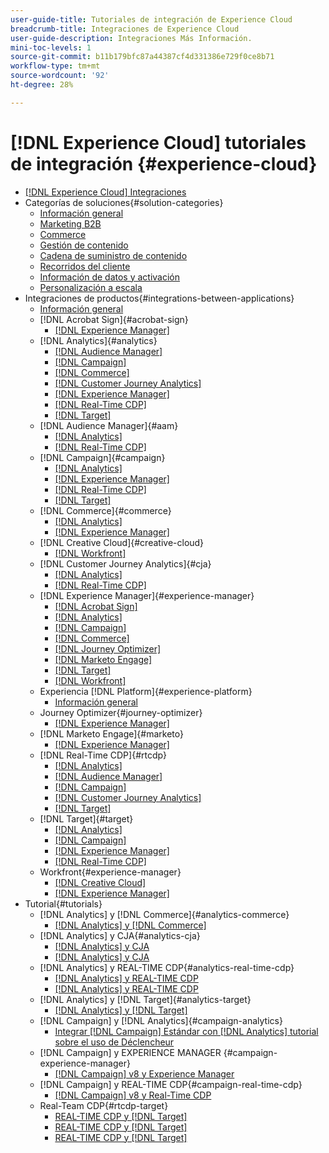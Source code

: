 ```yaml
---
user-guide-title: Tutoriales de integración de Experience Cloud
breadcrumb-title: Integraciones de Experience Cloud
user-guide-description: Integraciones Más Información.
mini-toc-levels: 1
source-git-commit: b11b179bfc87a44387cf4d331386e729f0ce8b71
workflow-type: tm+mt
source-wordcount: '92'
ht-degree: 28%

---
```



# [!DNL Experience Cloud] tutoriales de integración {#experience-cloud}

+ [[!DNL Experience Cloud] Integraciones](./overview.md)
+ Categorías de soluciones{#solution-categories}
   + [Información general](./solution-categories/overview.md)
   + [Marketing B2B](./solution-categories/b2b.md)
   + [Commerce](./solution-categories/commerce.md)
   + [Gestión de contenido](./solution-categories/content-management.md)
   + [Cadena de suministro de contenido](./solution-categories/content-supply-chain.md)
   + [Recorridos del cliente](./solution-categories/customer-journeys.md)
   + [Información de datos y activación](./solution-categories/data-insights.md)
   + [Personalización a escala](./solution-categories/personalization.md)
+ Integraciones de productos{#integrations-between-applications}
   + [Información general](./integrations-between-applications/overview.md)
   + [!DNL Acrobat Sign]{#acrobat-sign}
      + [[!DNL Experience Manager]](./integrations-between-applications/acrobat-sign/acrobat-sign-experience-manager.md)
   + [!DNL Analytics]{#analytics}
      + [[!DNL Audience Manager]](./integrations-between-applications/analytics/analytics-aam.md)
      + [[!DNL Campaign]](./integrations-between-applications/analytics/analytics-campaign.md)
      + [[!DNL Commerce]](./integrations-between-applications/analytics/analytics-commerce.md)
      + [[!DNL Customer Journey Analytics]](./integrations-between-applications/analytics/analytics-customer-journey-analytics.md)
      + [[!DNL Experience Manager]](./integrations-between-applications/analytics/analytics-experience-manager.md)
      + [[!DNL Real-Time CDP]](./integrations-between-applications/analytics/analytics-rtcdp.md)
      + [[!DNL Target]](./integrations-between-applications/analytics/analytics-target.md)
   + [!DNL Audience Manager]{#aam}
      + [[!DNL Analytics]](./integrations-between-applications/aam/aam-analytics.md)
      + [[!DNL Real-Time CDP]](./integrations-between-applications/aam/aam-rtcdp.md)
   + [!DNL Campaign]{#campaign}
      + [[!DNL Analytics]](./integrations-between-applications/campaign/campaign-analytics.md)
      + [[!DNL Experience Manager]](./integrations-between-applications/campaign/campaign-experience-manager.md)
      + [[!DNL Real-Time CDP]](./integrations-between-applications/campaign/campaign-rtcdp.md)
      + [[!DNL Target]](./integrations-between-applications/campaign/campaign-target.md)
   + [!DNL Commerce]{#commerce}
      + [[!DNL Analytics]](./integrations-between-applications/commerce/commerce-analytics.md)
      + [[!DNL Experience Manager]](./integrations-between-applications/commerce/commerce-experience-manager.md)
   + [!DNL Creative Cloud]{#creative-cloud}
      + [[!DNL Workfront]](./integrations-between-applications/creative-cloud/creative-cloud-workfront.md)
   + [!DNL Customer Journey Analytics]{#cja}
      + [[!DNL Analytics]](./integrations-between-applications/cja/customer-journey-analytics-analytics.md)
      + [[!DNL Real-Time CDP]](./integrations-between-applications/cja/cja-rtcdp.md)
   + [!DNL Experience Manager]{#experience-manager}
      + [[!DNL Acrobat Sign]](./integrations-between-applications/experience-manager/experience-manager-acrobat-sign.md)
      + [[!DNL Analytics]](./integrations-between-applications/experience-manager/experience-manager-analytics.md)
      + [[!DNL Campaign]](./integrations-between-applications/experience-manager/experience-manager-campaign.md)
      + [[!DNL Commerce]](./integrations-between-applications/experience-manager/experience-manager-commerce.md)
      + [[!DNL Journey Optimizer]](./integrations-between-applications/experience-manager/experience-manager-journey-optimizer.md)
      + [[!DNL Marketo Engage]](./integrations-between-applications/experience-manager/experience-manager-marketo.md)
      + [[!DNL Target]](./integrations-between-applications/experience-manager/experience-manager-target.md)
      + [[!DNL Workfront]](./integrations-between-applications/experience-manager/experience-manager-workfront.md)
   + Experiencia [!DNL Platform]{#experience-platform}
      + [Información general](./integrations-between-applications/experience-platform/platform.md)
   + Journey Optimizer{#journey-optimizer}
      + [[!DNL Experience Manager]](./integrations-between-applications/journey-optimizer/journey-optimizer-experience-manager.md)
   + [!DNL Marketo Engage]{#marketo}
      + [[!DNL Experience Manager]](./integrations-between-applications/marketo/marketo-experience-manager.md)
   + [!DNL Real-Time CDP]{#rtcdp}
      + [[!DNL Analytics]](./integrations-between-applications/rtcdp/rtcdp-analytics.md)
      + [[!DNL Audience Manager]](./integrations-between-applications/rtcdp/rtcdp-aam.md)
      + [[!DNL Campaign]](./integrations-between-applications/rtcdp/rtcdp-campaign.md)
      + [[!DNL Customer Journey Analytics]](./integrations-between-applications/rtcdp/rtcdp-cja.md)
      + [[!DNL Target]](./integrations-between-applications/rtcdp/rtcdp-target.md)
   + [!DNL Target]{#target}
      + [[!DNL Analytics]](./integrations-between-applications/target/target-analytics.md)
      + [[!DNL Campaign]](./integrations-between-applications/target/target-campaign.md)
      + [[!DNL Experience Manager]](./integrations-between-applications/target/target-experience-manager.md)
      + [[!DNL Real-Time CDP]](./integrations-between-applications/target/target-rtcdp.md)
   + Workfront{#experience-manager}
      + [[!DNL Creative Cloud]](./integrations-between-applications/workfront/workfront-creative-cloud.md)
      + [[!DNL Experience Manager]](./integrations-between-applications/workfront/workfront-experience-manager.md)
+ Tutorial{#tutorials}
   + [!DNL Analytics] y [!DNL Commerce]{#analytics-commerce}
      + [[!DNL Analytics] y [!DNL Commerce]](./tutorials/analytics-commerce/analytics-commerce.md)
   + [!DNL Analytics] y CJA{#analytics-cja}
      + [[!DNL Analytics] y CJA](./tutorials/analytics-cja/experience-platform-edge.md)
      + [[!DNL Analytics] y CJA](./tutorials/analytics-cja/experience-platform-source-connector.md)
   + [!DNL Analytics] y REAL-TIME CDP{#analytics-real-time-cdp}
      + [[!DNL Analytics] y REAL-TIME CDP](./tutorials/analytics-rtcdp/experience-platform-edge.md)
      + [[!DNL Analytics] y REAL-TIME CDP](./tutorials/analytics-rtcdp/experience-platform-source-connector.md)
   + [!DNL Analytics] y [!DNL Target]{#analytics-target}
      + [[!DNL Analytics] y [!DNL Target]](./tutorials/analytics-target/analytics-target.md)
   + [!DNL Campaign] y [!DNL Analytics]{#campaign-analytics}
      + [Integrar [!DNL Campaign] Estándar con [!DNL Analytics] tutorial sobre el uso de Déclencheur](./tutorials/campaign-analytics/campaign-analytics-trigger.md)
   + [!DNL Campaign] y EXPERIENCE MANAGER {#campaign-experience-manager}
      + [[!DNL Campaign] v8 y Experience Manager](./tutorials/campaign-aem/campaign-v8-with-experience-manager.md)
   + [!DNL Campaign] y REAL-TIME CDP{#campaign-real-time-cdp}
      + [[!DNL Campaign] v8 y Real-Time CDP](./tutorials/campaign-rtcdp/campaign-v8-real-time-cdp.md)
   + Real-Team CDP{#rtcdp-target}
      + [REAL-TIME CDP y [!DNL Target]](./tutorials/rtcdp-target/web-sdk-and-target-destination.md)
      + [REAL-TIME CDP y [!DNL Target]](./tutorials/rtcdp-target/mobile-sdk-and-target-destination.md)
      + [REAL-TIME CDP y [!DNL Target]](./tutorials/rtcdp-target/atjs-and-target-destination.md)
